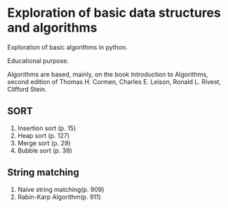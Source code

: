 # Exploration of basic data structures and algorithms

Exploration of basic algorithms in python. 

Educational purpose.

Algorithms are based, mainly, on the book Introduction to Algorithms, second edition of Thomas H. Cormen, Charles E. Leison, Ronald L. Rivest, Clifford Stein.

## SORT
1. Insertion sort (p. 15)
2. Heap sort (p. 127)
3. Merge sort (p. 29)
4. Bubble sort (p. 38)

## String matching
1. Naive string matching(p. 909)
2. Rabin-Karp Algorithm(p. 911)

